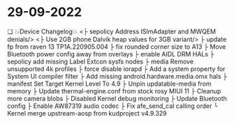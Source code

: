# 29-09-2022

❏ 💥Device Changelog💥
<├ sepolicy Address ISlmAdapter and MWQEM denials/>
<├ Use 2GB phone Dalvik heap values for 3GB variant/>
├ update fp from raven 13 TP1A.220905.004
├ fix rounded corner size to A13
├ Move Bluetooth power config away from overlays
├ enable AIDL DRM HALs
├ sepolicy add missing Label Extcon sysfs nodes
├ media Remove unsupported 4k profiles
├ force disable iorapd
├ Add a system property for System UI compiler filter
├ Add missing android.hardware.media.omx hals
├ manifest Set Target Kernel Level To 4.9
├ Unpin updatable-media from memory
├ Update thermal-engine.conf from stock rosy MIUI 11
├ Cleanup more camera blobs
├ Disabled Kernel debug monitoring
├ Update Bluetooth config
├ Enable AW87319 audio codec
├ Fix afe_send_cal calling order
└ Kernel merge upstream-aosp from kudproject v4.9.329
